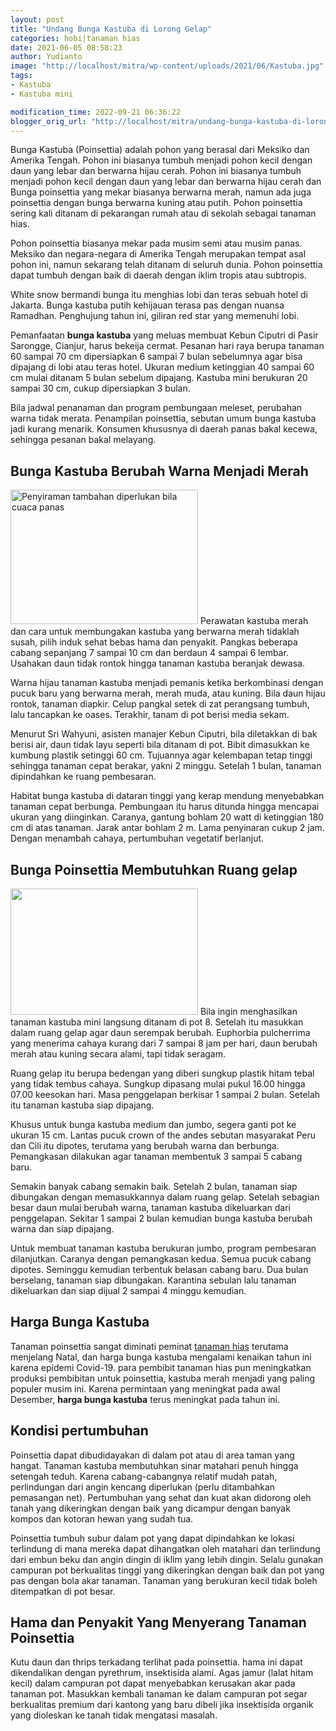 ```yaml
---
layout: post
title: "Undang Bunga Kastuba di Lorong Gelap"
categories: hobi|tanaman hias
date: 2021-06-05 08:58:23
author: Yudianto
image: "http://localhost/mitra/wp-content/uploads/2021/06/Kastuba.jpg"
tags:
- Kastuba
- Kastuba mini

modification_time: 2022-09-21 06:36:22
blogger_orig_url: "http://localhost/mitra/undang-bunga-kastuba-di-lorong-gelap.html"
---
```


Bunga Kastuba (Poinsettia) adalah pohon yang berasal dari Meksiko dan Amerika Tengah. Pohon ini biasanya tumbuh menjadi pohon kecil dengan daun yang lebar dan berwarna hijau cerah. Pohon ini biasanya tumbuh menjadi pohon kecil dengan daun yang lebar dan berwarna hijau cerah dan Bunga poinsettia yang mekar biasanya berwarna merah, namun ada juga poinsettia dengan bunga berwarna kuning atau putih. Pohon poinsettia sering kali ditanam di pekarangan rumah atau di sekolah sebagai tanaman hias.

Pohon poinsettia biasanya mekar pada musim semi atau musim panas. Meksiko dan negara-negara di Amerika Tengah merupakan tempat asal pohon ini, namun sekarang telah ditanam di seluruh dunia. Pohon poinsettia dapat tumbuh dengan baik di daerah dengan iklim tropis atau subtropis.

White snow bermandi bunga itu menghias lobi dan teras sebuah hotel di Jakarta. Bunga <span class="keyword _ngcontent-boh-101" aria-hidden="false">kastuba</span> putih kehijauan terasa pas dengan nuansa Ramadhan. Penghujung tahun ini, giliran red star yang memenuhi lobi.

Pemanfaatan <strong><span class="keyword _ngcontent-boh-101" aria-hidden="false">bunga kastuba</span></strong> yang meluas membuat Kebun Ciputri di Pasir Sarongge, Cianjur, harus bekeija cermat. Pesanan hari raya berupa tanaman 60 sampai 70 cm dipersiapkan 6 sampai 7 bulan sebelumnya agar bisa dipajang di lobi atau teras hotel. Ukuran medium ketinggian 40 sampai 60 cm mulai ditanam 5 bulan sebelum dipajang. Kastuba mini berukuran 20 sampai 30 cm, cukup dipersiapkan 3 bulan.

Bila jadwal penanaman dan program pembungaan meleset, perubahan warna tidak merata. Penampilan poinsettia, sebutan umum <span class="keyword _ngcontent-boh-101" aria-hidden="false">bunga kastuba</span> jadi kurang menarik. Konsumen khususnya di daerah panas bakal kecewa, sehingga pesanan bakal melayang.
<h2 id="Berubah"><span class="keyword _ngcontent-qfp-101" aria-hidden="false">Bunga Kastuba </span>Berubah Warna Menjadi Merah</h2>
<a href="http://127.0.0.1/mitra/wp-content/uploads/2021/06/ruang.jpg"><img class="aligncenter wp-image-12078 size-medium" src="http://127.0.0.1/mitra/wp-content/uploads/2021/06/ruang-300x215.jpg" alt="Penyiraman tambahan diperlukan bila cuaca panas " width="300" height="215" /></a>
Perawatan kastuba merah dan cara untuk membungakan kastuba yang berwarna merah tidaklah susah, pilih induk sehat bebas hama dan penyakit. Pangkas beberapa cabang sepanjang 7 sampai 10 cm dan berdaun 4 sampai 6 lembar. Usahakan daun tidak rontok hingga <span class="keyword _ngcontent-qfp-101" aria-hidden="false">tanaman kastuba</span> beranjak dewasa.

Warna hijau <span class="keyword _ngcontent-qfp-101" aria-hidden="false">tanaman kastuba</span> menjadi pemanis ketika berkombinasi dengan pucuk baru yang berwarna merah, merah muda, atau kuning. Bila daun hijau rontok, tanaman diapkir. Celup pangkal setek di zat perangsang tumbuh, lalu tancapkan ke oases. Terakhir, tanam di pot berisi media sekam.

Menurut Sri Wahyuni, asisten manajer Kebun Ciputri, bila diletakkan di bak berisi air, daun tidak layu seperti bila ditanam di pot. Bibit dimasukkan ke kumbung plastik setinggi 60 cm. Tujuannya agar kelembapan tetap tinggi sehingga tanaman cepat berakar, yakni 2 minggu. Setelah 1 bulan, tanaman dipindahkan ke ruang pembesaran.

Habitat <span class="keyword _ngcontent-boh-101" aria-hidden="false">bunga kastuba</span> di dataran tinggi yang kerap mendung menyebabkan tanaman cepat berbunga. Pembungaan itu harus ditunda hingga mencapai ukuran yang diinginkan. Caranya, gantung bohlam 20 watt di ketinggian 180 cm di atas tanaman. Jarak antar bohlam 2 m. Lama penyinaran cukup 2 jam. Dengan menambah cahaya, pertumbuhan vegetatif berlanjut.
<h2 id="Ruang"><span class="keyword _ngcontent-qfp-101" aria-hidden="false">Bunga Poinsettia</span> Membutuhkan Ruang gelap</h2>
<a href="http://127.0.0.1/mitra/wp-content/uploads/2021/06/ruang1.jpg"><img class="aligncenter wp-image-12079 size-medium" src="http://127.0.0.1/mitra/wp-content/uploads/2021/06/ruang1-300x202.jpg" alt="" width="300" height="202" /></a>
Bila ingin menghasilkan <span class="keyword _ngcontent-qfp-101" aria-hidden="false">tanaman kastuba</span> mini langsung ditanam di pot 8. Setelah itu masukkan dalam ruang gelap agar daun serempak berubah. Euphorbia pulcherrima yang menerima cahaya kurang dari 7 sampai 8 jam per hari, daun berubah merah atau kuning secara alami, tapi tidak seragam.

Ruang gelap itu berupa bedengan yang diberi sungkup plastik hitam tebal yang tidak tembus cahaya. Sungkup dipasang mulai pukul 16.00 hingga 07.00 keesokan hari. Masa penggelapan berkisar 1 sampai 2 bulan. Setelah itu <span class="keyword _ngcontent-qfp-101" aria-hidden="false">tanaman kastuba</span> siap dipajang.

Khusus untuk <span class="keyword _ngcontent-boh-101" aria-hidden="false">bunga kastuba</span> medium dan jumbo, segera ganti pot ke ukuran 15 cm. Lantas pucuk crown of the andes sebutan masyarakat Peru dan Cili itu dipotes, terutama yang berubah warna dan berbunga. Pemangkasan dilakukan agar tanaman membentuk 3 sampai 5 cabang baru.

Semakin banyak cabang semakin baik. Setelah 2 bulan, tanaman siap dibungakan dengan memasukkannya dalam ruang gelap. Setelah sebagian besar daun mulai berubah warna, <span class="keyword _ngcontent-qfp-101" aria-hidden="false">tanaman kastuba</span> dikeluarkan dari penggelapan. Sekitar 1 sampai 2 bulan kemudian <span class="keyword _ngcontent-boh-101" aria-hidden="false">bunga kastuba</span> berubah warna dan siap dipajang.

Untuk membuat <span class="keyword _ngcontent-qfp-101" aria-hidden="false">tanaman kastuba</span> berukuran jumbo, program pembesaran dilanjutkan. Caranya dengan pemangkasan kedua. Semua pucuk cabang dipotes. Seminggu kemudian terbentuk belasan cabang baru. Dua bulan berselang, tanaman siap dibungakan. Karantina sebulan lalu tanaman dikeluarkan dan siap dijual 2 sampai 4 minggu kemudian.
<h2><span class="keyword _ngcontent-qfp-101" aria-hidden="false">Harga Bunga Kastuba</span></h2>
Tanaman poinsettia sangat diminati peminat <a class="wpil_keyword_link " title="tanaman hias" href="http://127.0.0.1/mitra/tanaman-hias" data-wpil-keyword-link="linked">tanaman hias</a> terutama menjelang Natal, dan harga bunga kastuba mengalami kenaikan tahun ini karena epidemi Covid-19. para pembibit tanaman hias pun meningkatkan produksi pembibitan untuk poinsettia, <span class="keyword _ngcontent-qfp-101" aria-hidden="false">kastuba merah</span> menjadi yang paling populer musim ini. Karena permintaan yang meningkat pada awal Desember, <strong><span class="keyword _ngcontent-qfp-101" aria-hidden="false">harga bunga kastuba</span></strong> terus meningkat pada tahun ini.
<h2>Kondisi pertumbuhan</h2>
Poinsettia dapat dibudidayakan di dalam pot atau di area taman yang hangat. Tanaman kastuba membutuhkan sinar matahari penuh hingga setengah teduh. Karena cabang-cabangnya relatif mudah patah, perlindungan dari angin kencang diperlukan (perlu ditambahkan pemasangan net). Pertumbuhan yang sehat dan kuat akan didorong oleh tanah yang dikeringkan dengan baik yang dicampur dengan banyak kompos dan kotoran hewan yang sudah tua.

Poinsettia tumbuh subur dalam pot yang dapat dipindahkan ke lokasi terlindung di mana mereka dapat dihangatkan oleh matahari dan terlindung dari embun beku dan angin dingin di iklim yang lebih dingin. Selalu gunakan campuran pot berkualitas tinggi yang dikeringkan dengan baik dan pot yang pas dengan bola akar tanaman. Tanaman yang berukuran kecil tidak boleh ditempatkan di pot besar.
<h2>Hama dan Penyakit Yang Menyerang Tanaman Poinsettia</h2>
Kutu daun dan thrips terkadang terlihat pada poinsettia. hama ini dapat dikendalikan dengan pyrethrum, insektisida alami. Agas jamur (lalat hitam kecil) dalam campuran pot dapat menyebabkan kerusakan akar pada tanaman pot. Masukkan kembali tanaman ke dalam campuran pot segar berkualitas premium dari kantong yang baru dibeli jika insektisida organik yang dioleskan ke tanah tidak mengatasi masalah.
